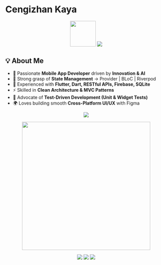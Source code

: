 #  Cengizhan Kaya  
<p align="center">
  <img src="https://media.giphy.com/media/hvRJCLFzcasrR4ia7z/giphy.gif" width="80px"/>
  <img src="https://skillicons.dev/icons?i=flutter,dart,firebase,sqlite,dotnet,tensorflow,github,figma,androidstudio,python" />
</p>

## 💡 About Me  
- 🎯 Passionate **Mobile App Developer** driven by **Innovation & AI**
- 🧩 Strong grasp of **State Management** → Provider | BLoC | Riverpod  
- 📱 Experienced with **Flutter, Dart, RESTful APIs, Firebase, SQLite**  
- ⚡ Skilled in **Clean Architecture & MVC Patterns**  
- 🧪 Advocate of **Test-Driven Development (Unit & Widget Tests)**  
- 🌍 Loves building smooth **Cross-Platform UI/UX** with Figma  
<p align="center">
  <img src="https://readme-typing-svg.herokuapp.com?size=24&duration=4000&color=36BCF7&center=true&vCenter=true&lines=Flutter+Lover;AI;Provider+%26+BLoC+Fan;Test+Driven+Developer;Cross+Platform+Enthusiast"/>
</p>

<p align="center">
  <img src="https://media.giphy.com/media/qgQUggAC3Pfv687qPC/giphy.gif" width="400"/>
</p>
<p align="center">
  <img src="https://img.shields.io/badge/Mobile-Development-blue?style=for-the-badge&logo=flutter&logoColor=white"/>
  <img src="https://img.shields.io/badge/AI-Enthusiast-orange?style=for-the-badge&logo=tensorflow&logoColor=white"/>
  <img src="https://img.shields.io/badge/Open%20Source-Lover-green?style=for-the-badge&logo=github&logoColor=white"/>
</p>

